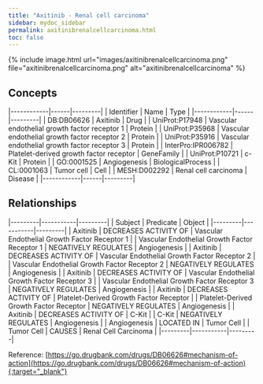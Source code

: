 ```yaml
---
title: "Axitinib - Renal cell carcinoma"
sidebar: mydoc_sidebar
permalink: axitinibrenalcellcarcinoma.html
toc: false 
---
```


{% include image.html url="images/axitinibrenalcellcarcinoma.png" file="axitinibrenalcellcarcinoma.png" alt="axitinibrenalcellcarcinoma" %}

## Concepts

|------------|------|---------|
| Identifier | Name | Type    |
|------------|------|---------|
| DB:DB06626 | Axitinib | Drug |
| UniProt:P17948 | Vascular endothelial growth factor receptor 1 | Protein |
| UniProt:P35968 | Vascular endothelial growth factor receptor 2 | Protein |
| UniProt:P35916 | Vascular endothelial growth factor receptor 3 | Protein |
| InterPro:IPR006782 | Platelet-derived growth factor receptor | GeneFamily |
| UniProt:P10721 | c-Kit | Protein |
| GO:0001525 | Angiogenesis | BiologicalProcess |
| CL:0001063 | Tumor cell | Cell |
| MESH:D002292 | Renal cell carcinoma | Disease |
|------------|------|---------|

## Relationships

|---------|-----------|---------|
| Subject | Predicate | Object  |
|---------|-----------|---------|
| Axitinib | DECREASES ACTIVITY OF | Vascular Endothelial Growth Factor Receptor 1 |
| Vascular Endothelial Growth Factor Receptor 1 | NEGATIVELY REGULATES | Angiogenesis |
| Axitinib | DECREASES ACTIVITY OF | Vascular Endothelial Growth Factor Receptor 2 |
| Vascular Endothelial Growth Factor Receptor 2 | NEGATIVELY REGULATES | Angiogenesis |
| Axitinib | DECREASES ACTIVITY OF | Vascular Endothelial Growth Factor Receptor 3 |
| Vascular Endothelial Growth Factor Receptor 3 | NEGATIVELY REGULATES | Angiogenesis |
| Axitinib | DECREASES ACTIVITY OF | Platelet-Derived Growth Factor Receptor |
| Platelet-Derived Growth Factor Receptor | NEGATIVELY REGULATES | Angiogenesis |
| Axitinib | DECREASES ACTIVITY OF | C-Kit |
| C-Kit | NEGATIVELY REGULATES | Angiogenesis |
| Angiogenesis | LOCATED IN | Tumor Cell |
| Tumor Cell | CAUSES | Renal Cell Carcinoma |
|---------|-----------|---------|

Reference: [https://go.drugbank.com/drugs/DB06626#mechanism-of-action](https://go.drugbank.com/drugs/DB06626#mechanism-of-action){:target="_blank"}